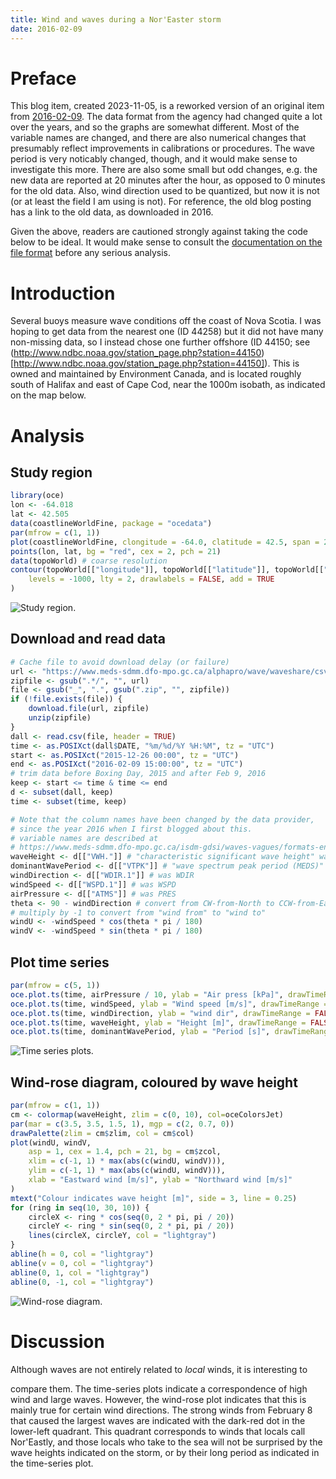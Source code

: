 ```yaml
---
title: Wind and waves during a Nor'Easter storm
date: 2016-02-09
---
```


# Preface

This blog item, created 2023-11-05, is a reworked version of an original item
from [2016-02-09](http://dankelley.github.io/r/2016/02/09/noreaster.html). The
data format from the agency had changed quite a lot over the years, and so the
graphs are somewhat different.  Most of the variable names are changed, and
there are also numerical changes that presumably reflect improvements in
calibrations or procedures.  The wave period is very noticably changed, though,
and it would make sense to investigate this more.  There are also some small
but odd changes, e.g. the new data are reported at 20 minutes after the hour,
as opposed to 0 minutes for the old data.  Also, wind direction used to be
quantized, but now it is not (or at least the field I am using is not). For
reference, the old blog posting has a link to the old data, as downloaded in
2016.

Given the above, readers are cautioned strongly against taking the code below
to be ideal.  It would make sense to consult the [documentation on the file
format](https://www.meds-sdmm.dfo-mpo.gc.ca/isdm-gdsi/waves-vagues/formats-eng.html#Par)
before any serious analysis.

# Introduction

Several buoys measure wave conditions off the coast of Nova Scotia. I was
hoping to get data from the nearest one (ID 44258) but it did not have many
non-missing data, so I instead chose one further offshore (ID 44150; see
(http://www.ndbc.noaa.gov/station_page.php?station=44150)[http://www.ndbc.noaa.gov/station_page.php?station=44150]).
This is owned and maintained by Environment Canada, and is located roughly
south of Halifax and east of Cape Cod, near the 1000m isobath, as indicated on
the map below.

# Analysis

## Study region

```R
library(oce)
lon <- -64.018
lat <- 42.505
data(coastlineWorldFine, package = "ocedata")
par(mfrow = c(1, 1))
plot(coastlineWorldFine, clongitude = -64.0, clatitude = 42.5, span = 2000)
points(lon, lat, bg = "red", cex = 2, pch = 21)
data(topoWorld) # coarse resolution
contour(topoWorld[["longitude"]], topoWorld[["latitude"]], topoWorld[["z"]],
    levels = -1000, lty = 2, drawlabels = FALSE, add = TRUE
)
```
![Study region.](/dek_blog/docs/assets/images/2016-02-09-noreaster-1.png)

## Download and read data

```R
# Cache file to avoid download delay (or failure)
url <- "https://www.meds-sdmm.dfo-mpo.gc.ca/alphapro/wave/waveshare/csvData/c44150_csv.zip"
zipfile <- gsub(".*/", "", url)
file <- gsub("_", ".", gsub(".zip", "", zipfile))
if (!file.exists(file)) {
    download.file(url, zipfile)
    unzip(zipfile)
}
dall <- read.csv(file, header = TRUE)
time <- as.POSIXct(dall$DATE, "%m/%d/%Y %H:%M", tz = "UTC")
start <- as.POSIXct("2015-12-26 00:00", tz = "UTC")
end <- as.POSIXct("2016-02-09 15:00:00", tz = "UTC")
# trim data before Boxing Day, 2015 and after Feb 9, 2016
keep <- start <= time & time <= end
d <- subset(dall, keep)
time <- subset(time, keep)

# Note that the column names have been changed by the data provider,
# since the year 2016 when I first blogged about this.
# variable names are described at
# https://www.meds-sdmm.dfo-mpo.gc.ca/isdm-gdsi/waves-vagues/formats-eng.html#Par
waveHeight <- d[["VWH."]] # "characteristic significant wave height" was WVHT
dominantWavePeriod <- d[["VTPK"]] # "wave spectrum peak period (MEDS)" was DPD
windDirection <- d[["WDIR.1"]] # was WDIR
windSpeed <- d[["WSPD.1"]] # was WSPD
airPressure <- d[["ATMS"]] # was PRES
theta <- 90 - windDirection # convert from CW-from-North to CCW-from-East
# multiply by -1 to convert from "wind from" to "wind to"
windU <- -windSpeed * cos(theta * pi / 180)
windV <- -windSpeed * sin(theta * pi / 180)
```

## Plot time series

```R
par(mfrow = c(5, 1))
oce.plot.ts(time, airPressure / 10, ylab = "Air press [kPa]", drawTimeRange = FALSE, mar = c(2, 3, 1, 1))
oce.plot.ts(time, windSpeed, ylab = "Wind speed [m/s]", drawTimeRange = FALSE, mar = c(2, 3, 1, 1))
oce.plot.ts(time, windDirection, ylab = "wind dir", drawTimeRange = FALSE, mar = c(2, 3, 1, 1))
oce.plot.ts(time, waveHeight, ylab = "Height [m]", drawTimeRange = FALSE, mar = c(2, 3, 1, 1))
oce.plot.ts(time, dominantWavePeriod, ylab = "Period [s]", drawTimeRange = FALSE, mar = c(2, 3, 1, 1))
```

![Time series plots.](/dek_blog/docs/assets/images/2016-02-09-noreaster-2.png)

## Wind-rose diagram, coloured by wave height

```R
par(mfrow = c(1, 1))
cm <- colormap(waveHeight, zlim = c(0, 10), col=oceColorsJet)
par(mar = c(3.5, 3.5, 1.5, 1), mgp = c(2, 0.7, 0))
drawPalette(zlim = cm$zlim, col = cm$col)
plot(windU, windV,
    asp = 1, cex = 1.4, pch = 21, bg = cm$zcol,
    xlim = c(-1, 1) * max(abs(c(windU, windV))),
    ylim = c(-1, 1) * max(abs(c(windU, windV))),
    xlab = "Eastward wind [m/s]", ylab = "Northward wind [m/s]"
)
mtext("Colour indicates wave height [m]", side = 3, line = 0.25)
for (ring in seq(10, 30, 10)) {
    circleX <- ring * cos(seq(0, 2 * pi, pi / 20))
    circleY <- ring * sin(seq(0, 2 * pi, pi / 20))
    lines(circleX, circleY, col = "lightgray")
}
abline(h = 0, col = "lightgray")
abline(v = 0, col = "lightgray")
abline(0, 1, col = "lightgray")
abline(0, -1, col = "lightgray")
```

![Wind-rose diagram.](/dek_blog/docs/assets/images/2016-02-09-noreaster-3.png)


# Discussion

Although waves are not entirely related to *local* winds, it is interesting to

compare them. The time-series plots indicate a correspondence of high wind and
large waves. However, the wind-rose plot indicates that this is mainly true for
certain wind directions. The strong winds from February 8 that caused the
largest waves are indicated with the dark-red dot in the lower-left quadrant.
This quadrant corresponds to winds that locals call Nor'Eastly, and those
locals who take to the sea will not be surprised by the wave heights indicated
on the storm, or by their long period as indicated in the time-series plot.
